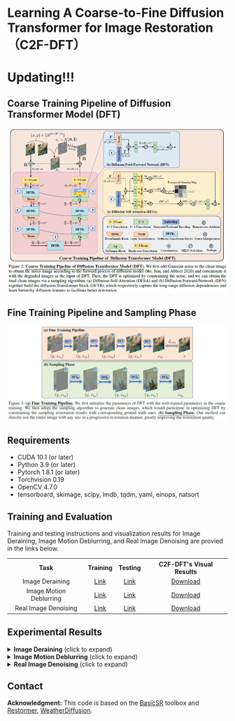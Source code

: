 # Learning A Coarse-to-Fine Diffusion Transformer for Image Restoration（C2F-DFT）
<!By Liyan Wang, Qinyu Yang, Cong Wang, Wei Wang, Jinshan Pan, and Zhixun Su>

# Updating!!!

## Coarse Training Pipeline of Diffusion Transformer Model (DFT)

<img src = "https://github.com/wlydlut/C2F-DFT/blob/main/Figs/fig1.png#pic_center">  

## Fine Training Pipeline and Sampling Phase

<img src = "https://github.com/wlydlut/C2F-DFT/blob/main/Figs/fig2.png#pic_center"> 

## Requirements
- CUDA 10.1 (or later)
- Python 3.9 (or later)
- Pytorch 1.8.1 (or later)
- Torchvision 0.19
- OpenCV 4.7.0
- tensorboard, skimage, scipy, lmdb, tqdm, yaml, einops, natsort

## Training and Evaluation

Training and testing instructions and visualization results for Image Deraining, Image Motion Deblurring, and Real Image Denoising are provied in the links below. 

<table>
  <tr>
    <th align="center">Task</th>
    <th align="center">Training</th>
    <th align="center">Testing</th>
    <th align="center">C2F-DFT's Visual Results</th>
  </tr>
  <tr>
    <td align="center">Image Deraining</td>
    <td align="center"><a href="Deraining/README.md#training">Link</a></td>
    <td align="center"><a href="Deraining/README.md#testing">Link</a></td>
    <td align="center"><a href="https://drive.google.com/drive/folders/1v4aAFDAojHtedtRmPcqVKJcAixW5dZ8m">Download</a></td>
  </tr>
  <tr>
    <td align="center">Image Motion Deblurring</td>
    <td align="center"><a href="Motion_Deblurring/README.md#training">Link</a></td>
    <td align="center"><a href="Motion_Deblurring/README.md#testing">Link</a></td>
    <td align="center"><a href="https://drive.google.com/drive/folders/1qYVPblP0kCyfIoxDQ2NBsdbv_MoZ24S4">Download</a></td>
  </tr>
  <tr>
     <td align="center">Real Image Denoising</td>
    <td align="center"><a href="Denoising/README.md#training">Link</a></td>
    <td align="center"><a href="Denoising/README.md#testing">Link</a></td>
    <td align="center"><a href="https://drive.google.com/drive/folders/1hgSYcwSLktFh42LA9bDXTLUuNzThdJVA">Download</a></td>
  </tr>
</table>

## Experimental Results

<details>
<summary><strong>Image Deraining</strong> (click to expand) </summary>

<p align="center"><img src = "https://github.com/wlydlut/C2F-DFT/blob/main/Figs/tab1.png#pic_center"></p> 
<p align="center"><img src = "https://github.com/wlydlut/C2F-DFT/blob/main/Figs/fig3.png#pic_center" width="1000"></p> 

</details>

<details>
<summary><strong>Image Motion Deblurring</strong> (click to expand) </summary>

<p align="center"><img src = "https://github.com/wlydlut/C2F-DFT/blob/main/Figs/tab2.png#pic_center" width="500"></p>
<p align="center"><img src = "https://github.com/wlydlut/C2F-DFT/blob/main/Figs/fig4.png#pic_center" width="1000"></p>
</details>

<details>
<summary><strong>Real Image Denoising</strong> (click to expand) </summary>

<p align="center"><img src = "https://github.com/wlydlut/C2F-DFT/blob/main/Figs/tab3.png#pic_center" width="500"></p>
<p align="center"><img src = "https://github.com/wlydlut/C2F-DFT/blob/main/Figs/fig5.png#pic_center" width="1000"></p>
</details>

## Contact
<!Should you have any questions, please contact wangliyan@mail.dlut.edu.cn >


**Acknowledgment:** This code is based on the [BasicSR](https://github.com/xinntao/BasicSR) toolbox and [Restormer](https://github.com/swz30/Restormer), [WeatherDiffusion](https://github.com/IGITUGraz/WeatherDiffusion). 

